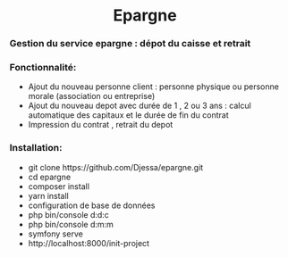 <h1 style="text-align: center;">Epargne </h1>

<h3 style="margin-left: 10px;">Gestion du service epargne : dépot du caisse et  retrait</h3>

<h3 style="margin-left: 10px;">Fonctionnalité: </h3>

<ul style="margin-left: 20px;">
  <li>Ajout du nouveau personne client : personne physique ou personne morale (association ou entreprise)</li>
  <li>Ajout du nouveau depot avec durée de 1 , 2  ou 3 ans : calcul automatique des capitaux et le durée de fin du contrat</li>
  <li>Impression du contrat , retrait du depot</li>
</ul>


<h3 style="margin-left: 10px;">Installation: </h3>

<ul style="margin-left: 20px;">
  <li>git clone https://github.com/Djessa/epargne.git</li>
  <li>cd epargne</li>
  <li>composer install</li>
  <li>yarn install</li>
  <li>configuration de base de données</li>
  <li>php bin/console d:d:c</li>
  <li>php bin/console d:m:m</li>
  <li>symfony serve</li>
  <li>http://localhost:8000/init-project</li>
</ul>


